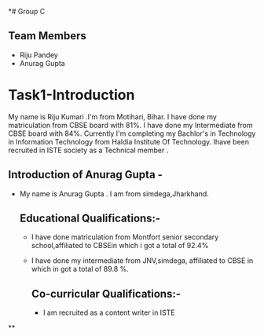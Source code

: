 *# Group C 
## Team Members
- Riju Pandey
- Anurag Gupta
<h1>Task1-Introduction</h1>
My name is Riju Kumari .I'm from Motihari, Bihar.
I have done my matriculation from CBSE board with 81%.
I have done my Intermediate from CBSE board with 84%.
Currently I'm completing my Bachlor's in Technology in Information Technology from Haldia Institute Of Technology.
Ihave been recruited in ISTE society as a Technical member .

## Introduction of Anurag Gupta -

- My name is Anurag Gupta . I am from simdega,Jharkhand.

  ## Educational Qualifications:-
  - I have done matriculation from Montfort senior secondary school,affiliated to CBSEin which i got a total of 
  92.4%
  - I have done my intermediate from JNV,simdega, affiliated to CBSE in which in got a total of 89.8 %.

    ## Co-curricular Qualifications:-
    - I am recruited as a content writer in ISTE


**
